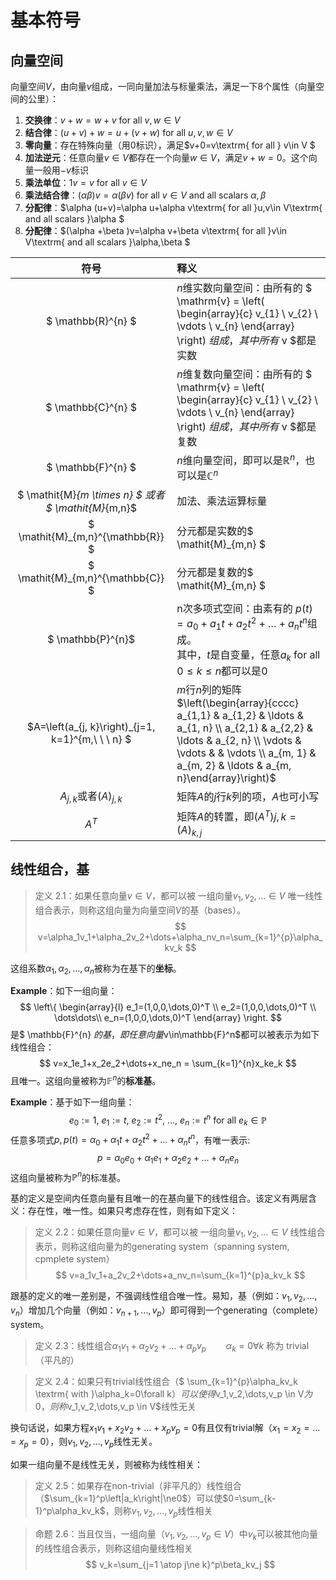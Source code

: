 # 基本符号

## 向量空间

向量空间$V$，由向量$v$组成，一同向量加法与标量乘法，满足一下8个属性（向量空间的公里）：
1. **交换律**：$v+w=w+v \textrm{ for all }v,w\in V$
2. **结合律**：$(u+v)+w=u+(v+w) \textrm{ for all }u,v,w\in V$
3. **零向量**：存在特殊向量（用$0$标识），满足$v+0=v\textrm{ for all } v\in V $
4. **加法逆元**：任意向量$v\in V$都存在一个向量$w\in V$，满足$v+w=0$。这个向量一般用$-v$标识
5. **乘法单位**：$1v=v\textrm{ for all }v\in V$
6. **乘法结合律**：$(\alpha\beta)v=\alpha(\beta v)\textrm{ for all }v\in V\textrm{ and all scalars }\alpha,\beta$
7. **分配律**：$\alpha (u+v)=\alpha u+\alpha v\textrm{ for all }u,v\in V\textrm{ and all scalars }\alpha   $
8. **分配律**：$(\alpha +\beta )v=\alpha v+\beta v\textrm{ for all }v\in V\textrm{ and all scalars }\alpha,\beta $

|符号|释义|
|:---:|:---|
|$ \mathbb{R}^{n} $|$n$维实数向量空间：由所有的 $ \mathrm{v} = \left( \begin{array}{c} v_{1} \\ v_{2} \\ \vdots \\ v_{n} \end{array} \right) $组成，其中所有$ v $都是实数|
|$ \mathbb{C}^{n} $|$n$维复数向量空间：由所有的 $ \mathrm{v} = \left( \begin{array}{c} v_{1} \\ v_{2} \\ \vdots \\ v_{n} \end{array} \right) $组成，其中所有$ v $都是复数|
|$ \mathbb{F}^{n} $|$n$维向量空间，即可以是$\mathbb{R}^{n}$，也可以是$\mathbb{C}^{n}$|
|$ \mathit{M}_{m \times n} $ 或者 $ \mathit{M}_{m,n}$ | 加法、乘法运算标量 |
|$ \mathit{M}_{m,n}^{\mathbb{R}} $|分元都是实数的$ \mathit{M}_{m,n} $|
|$ \mathit{M}_{m,n}^{\mathbb{C}} $|分元都是复数的$ \mathit{M}_{m,n} $|
|$ \mathbb{P}^{n}$|n次多项式空间：由素有的 $p(t) = a_{0} + a_{1}t + a_{2}t^{2} + \dots + a_{n}t^n$组成。<br/>其中，$t$是自变量，任意$a_{k}\textrm{ for all } 0\leqslant k \leqslant n$都可以是$0$|
|$A=\left(a_{j, k}\right)_{j=1, k=1}^{m,\ \ \ n} $|$m$行$n$列的矩阵$\left(\begin{array}{cccc} a_{1,1} & a_{1,2} & \ldots & a_{1, n} \\ a_{2,1} & a_{2,2} & \ldots & a_{2, n} \\ \vdots & \vdots & & \vdots \\ a_{m, 1} & a_{m, 2} & \ldots & a_{m, n}\end{array}\right)$|
|$A_{j,k}$或者$(A)_{j,k}$|矩阵$A$的$j$行$k$列的项，$A$也可小写|
|$A^{T}$|矩阵$A$的转置，即$(A^{T})j,k = (A)_{k,j}$|

## 线性组合，基

> 定义 2.1：如果任意向量$v\in V$，都可以被 一组向量$v_1,v_2,\dots\in V$ 唯一线性组合表示，则称这组向量为向量空间$V$的基（bases）。
> $$
> v=\alpha_1v_1+\alpha_2v_2+\dots+\alpha_nv_n=\sum_{k=1}^{p}\alpha_kv_k 
> $$

这组系数$\alpha_1,\alpha_2,\dots,\alpha_n$被称为在基下的**坐标**。

$\textbf{Example}$：如下一组向量：
$$
\left\{
\begin{array}{l}
e_1=(1,0,0,\dots,0)^T \\
e_2=(1,0,0,\dots,0)^T \\
\dots\dots\\
e_n=(1,0,0,\dots,0)^T
\end{array}
\right.
$$
是$ \mathbb{F}^{n} $的基，即任意向量$v\in\mathbb{F}^n$都可以被表示为如下线性组合：
$$
v=x_1e_1+x_2e_2+\dots+x_ne_n = \sum_{k=1}^{n}x_ke_k
$$
且唯一。这组向量被称为$\mathbb{F}^n$的**标准基**。

$\textbf{Example}$：基于如下一组向量：
$$
e_0:=1,\ e_1:=t,\ e_2:=t^2,\ \dots,\ e_n:=t^n \textrm{ for all }e_k \in \mathbb{P}
$$
任意多项式$p,p(t)=\alpha_0+\alpha_1t+\alpha_2t^2+\dots+\alpha_nt^n$，有唯一表示:
$$
p=\alpha_0e_0+\alpha_1e_1+\alpha_2e_2+\dots+\alpha_ne_n
$$
这组向量被称为$\mathbb{P}^n$的标准基。

基的定义是空间内任意向量有且唯一的在基向量下的线性组合。该定义有两层含义：存在性，唯一性。如果只考虑存在性，则有如下定义：

> 定义 2.2：如果任意向量$v\in V$，都可以被 一组向量$v_1,v_2,\dots\in V$ 线性组合表示，则称这组向量为的generating system（spanning system, cpmplete system）
> $$
> v=a_1v_1+a_2v_2+\dots+a_nv_n=\sum_{k=1}^{p}a_kv_k 
> $$

跟基的定义的唯一差别是，不强调线性组合唯一性。易知，基（例如：$v_1,v_2,\dots,v_n$）增加几个向量（例如：$v_{n+1},\dots,v_p$）即可得到一个generating（complete） system。

> 定义 2.3：线性组合$\alpha_1v_1+\alpha_2v_2+\dots+\alpha_pv_p\qquad\alpha_k=0 \forall k$ 称为 trivial（平凡的）

> 定义 2.4：如果只有trivial线性组合（$ \sum_{k=1}^{p}\alpha_kv_k \textrm{ with }\alpha_k=0\forall k$）可以使得$v_1,v_2,\dots,v_p \in V$为0，则称$v_1,v_2,\dots,v_p \in V$线性无关

换句话说，如果方程$x_1v_1+x_2v_2+\dots+x_pv_p=0$有且仅有trivial解（$x_1=x_2=\dots=x_p=0$），则$v_1,v_2,\dots,v_p$线性无关。

如果一组向量不是线性无关，则被称为线性相关：

> 定义 2.5：如果存在non-trivial（非平凡的）线性组合（$\sum_{k=1}^p\left|a_k\right|\ne0$）可以使$0=\sum_{k-1}^p\alpha_kv_k$，则称$v_1,v_2,\dots,v_p$线性相关

> 命题 2.6：当且仅当，一组向量（$v_1,v_2,\dots,v_p\in V$）中$v_k$可以被其他向量的线性组合表示，则称这组向量线性相关
> $$
> v_k=\sum_{j=1 \atop j\ne k}^p\beta_kv_j
> $$


